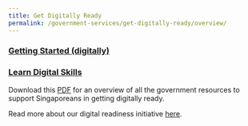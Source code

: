 ```yaml
---
title: Get Digitally Ready
permalink: /government-services/get-digitally-ready/overview/
---
```


### [Getting Started (digitally)](/government-services/get-digitally-ready/digital-access/)


### [Learn Digital Skills](/government-services/get-digitally-ready/learn-skills/)


Download this [PDF](https://www.mci.gov.sg/-/media/mcicorp/doc/digital-readiness/mci-digital-readiness-bookletfa060518-9-jan-2019.ashx) for an overview of all the government resources to support Singaporeans in getting digitally ready.

Read more about our digital readiness initiative [here](https://www.mci.gov.sg/en/portfolios/digital-readiness/get-digitally-ready).
